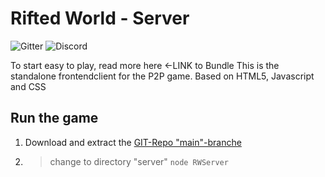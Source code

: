 # Rifted World - Server
![Gitter](https://img.shields.io/gitter/room/rifted-world/community?style=plastic)
![Discord](https://img.shields.io/discord/793546949626298379?color=7700ff&label=Discord&style=plastic)

To start easy to play, read more here <-LINK to Bundle
This is the standalone frontendclient for the P2P game. Based on HTML5, Javascript and CSS 

## Run the game

 1. Download and extract the [GIT-Repo "main"-branche](https://github.com/rifted-world/server/archive/main.zip)
 2. > change to directory "server"
    `node RWServer`



